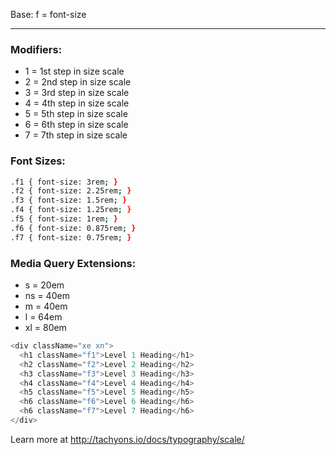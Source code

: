 Base: f = font-size

---

### Modifiers:

- 1 = 1st step in size scale
- 2 = 2nd step in size scale
- 3 = 3rd step in size scale
- 4 = 4th step in size scale
- 5 = 5th step in size scale
- 6 = 6th step in size scale
- 7 = 7th step in size scale

### Font Sizes:

```sh
.f1 { font-size: 3rem; }
.f2 { font-size: 2.25rem; }
.f3 { font-size: 1.5rem; }
.f4 { font-size: 1.25rem; }
.f5 { font-size: 1rem; }
.f6 { font-size: 0.875rem; }
.f7 { font-size: 0.75rem; }
```

### Media Query Extensions:

- s = 20em
- ns = 40em
- m = 40em
- l = 64em
- xl = 80em

```js
<div className="xe xn">
  <h1 className="f1">Level 1 Heading</h1>
  <h2 className="f2">Level 2 Heading</h2>
  <h3 className="f3">Level 3 Heading</h3>
  <h4 className="f4">Level 4 Heading</h4>
  <h5 className="f5">Level 5 Heading</h5>
  <h6 className="f6">Level 6 Heading</h6>
  <h6 className="f7">Level 7 Heading</h6>
</div>
```

Learn more at http://tachyons.io/docs/typography/scale/
